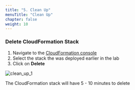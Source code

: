 ```yaml
---
title: "5. Clean Up"
menuTitle: "Clean Up"
chapter: false
weight: 10
---
```


### Delete CloudFormation Stack

1. Navigate to the [CloudFormation console](https://us-east-1.console.aws.amazon.com/cloudformation/home)
2. Select the stack the was deployed earlier in the lab
3. Click on **Delete**

![clean_up_1](/images/open-search-fluentd/clean_up_1.png)

The CloudFormation stack will have 5 - 10 minutes to delete